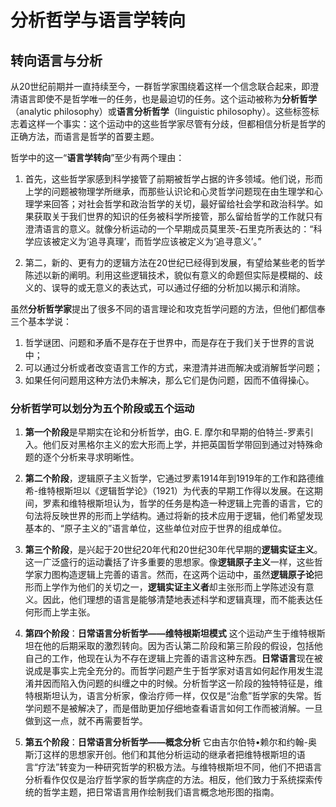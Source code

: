 # 分析哲学与语言学转向

## 转向语言与分析

从20世纪前期并一直持续至今，一群哲学家围绕着这样一个信念联合起来，即澄清语言即使不是哲学唯一的任务，也是最迫切的任务。这个运动被称为**分析哲学**（analytic philosophy）或**语言分析哲学**（linguistic philosophy）。这些标签标志着这样一个事实：这个运动中的这些哲学家尽管有分歧，但都相信分析是哲学的正确方法，而语言是哲学的首要主题。

哲学中的这一“**语言学转向**”至少有两个理由：

1. 首先，这些哲学家感到科学接管了前期被哲学占据的许多领域。他们说，形而上学的问题被物理学所继承，而那些认识论和心灵哲学问题现在由生理学和心理学来回答；对社会哲学和政治哲学的关切，最好留给社会学和政治科学。如果获取关于我们世界的知识的任务被科学所接管，那么留给哲学的工作就只有澄清语言的意义。就像分析运动的一个早期成员莫里茨-石里克所表达的：“科学应该被定义为‘追寻真理’，而哲学应该被定义为‘追寻意义’。”

2. 第二，新的、更有力的逻辑方法在20世纪已经得到发展，有望给某些老的哲学陈述以新的阐明。利用这些逻辑技术，貌似有意义的命题但实际是模糊的、歧义的、误导的或无意义的表达式，可以通过仔细的分析加以揭示和消除。

虽然**分析哲学家**提出了很多不同的语言理论和攻克哲学问题的方法，但他们都信奉三个基本学说：

1. 哲学谜团、问题和矛盾不是存在于世界中，而是存在于我们关于世界的言说中；
2. 可以通过分析或者改变语言工作的方式，来澄清并进而解决或消解哲学问题；
3. 如果任何问题用这种方法仍未解决，那么它们是伪问题，因而不值得操心。

### 分析哲学可以划分为五个阶段或五个运动

1. **第一个阶段**是早期实在论和分析哲学，由G. E. 摩尔和早期的伯特兰-罗素引入。他们反对黑格尔主义的宏大形而上学，并把英国哲学带回到通过对特殊命题的逐个分析来寻求明晰性。

2. **第二个阶段**，逻辑原子主义哲学，它通过罗素1914年到1919年的工作和路德维希-维特根斯坦以《逻辑哲学论》（1921）为代表的早期工作得以发展。在这期间，罗素和维特根斯坦认为，哲学的任务是构造一种逻辑上完善的语言，它的句法将反映世界的形而上学结构。通过将新的技术应用于逻辑，他们希望发现基本的、“原子主义的”语言单位，这些单位对应于世界的组成单位。

3. **第三个阶段**，是兴起于20世纪20年代和20世纪30年代早期的**逻辑实证主义**。这一广泛盛行的运动囊括了许多重要的思想家。像**逻辑原子主义**一样，这些哲学家力图构造逻辑上完善的语言。然而，在这两个运动中，虽然**逻辑原子论**把形而上学作为他们的关切之一，**逻辑实证主义者**却主张形而上学陈述没有意义。因此，他们理想的语言是能够清楚地表述科学和逻辑真理，而不能表达任何形而上学主张。

4. **第四个阶段**：**日常语言分析哲学——维特根斯坦模式**
这个运动产生于维特根斯坦在他的后期采取的激烈转向。因为否认第二阶段和第三阶段的假设，包括他自己的工作，他现在认为不存在逻辑上完善的语言这种东西。**日常语言**现在被说成是事实上完全充分的。而哲学问题产生于哲学家对语言如何起作用发生混淆并因而陷入伪问题的纠缠之中的时候。分析哲学这一阶段的独特特征是，维特根斯坦认为，语言分析家，像治疗师一样，仅仅是“治愈”哲学家的失常。哲学问题不是被解决了，而是借助更加仔细地查看语言如何工作而被消解。一旦做到这一点，就不再需要哲学。

5. **第五个阶段**：**日常语言分析哲学——概念分析**
它由吉尔伯特•赖尔和约翰-奥斯汀这样的思想家开创。他们和其他分析运动的继承者把维特根斯坦的语言“疗法”转变为一种研究哲学的积极方法。与维特根斯坦不同，他们不把语言分析看作仅仅是治疗哲学家的哲学病症的方法。相反，他们致力于系统探索传统的哲学主题，把日常语言用作绘制我们语言概念地形图的指南。
